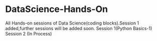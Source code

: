 # DataScience-Hands-On
All Hands-on sessions of Data Science(coding blocks).Session 1 added,further sessions will be added soon.
Session 1(Python Basics-1)
Session 2 (In Process)
